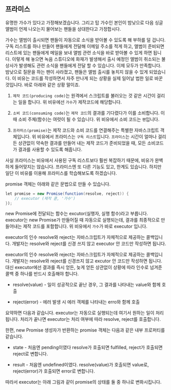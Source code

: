 ## 프라미스

유명한 가수가 있다고 가정해보겠습니다. 그리고 탑 가수인 본인이 밤낮으로 다음 싱글 앨범이 언제 나오는지 물어보는 팬들을 상대한다고 가정합시다.

가수는 앨범이 출시되면 팬들이 자동으로 소식을 받아볼 수 있도록 해 부하를 덜 겁니다. 구독 리스트를 하나 만들어 팬들에게 전달해 이메일 주소를 적게 하고, 앨범이 준비되면 리스트에 있는 팬들에게 메일을 보내 앨범 관련 소식을 바로 받아볼 수 있게 하면 됩니다. 이렇게 해 놓으면 녹음 스튜디오에 화재가 발생해서 출시 예정인 앨범이 취소되는 불상사가 발생해도 관련 소식을 팬들에게 전달 할 수 있습니다. 이제 모두가 만족합니다. 밤낮으로 질문을 하는 팬이 사라졌고, 팬들은 앨범 출시를 놓치지 않을 수 있게 되었습니다. 이 비유는 코드를 작성하면서 자주 만나게 되는 상황을 실제 일어날 법한 일로 바꾼 것입니다. 바로 아래와 같은 상황 말이죠.

1. `제작 코드(producing code)`는 원격에서 스크립트를 불러오는 것 같은 시간이 걸리는 일을 합니다. 위 비유에선 `가수`가 제작코드에 해당합니다.

2. `소비 코드(consuming code)`는 `제작 코드`의 결과를 기다렸다가 이를 소비합니다. 이때 소비 주체(함수)는 여럿이 될 수 있습니다. 위 비유에서 소비 코드는 `팬`입니다.

3. `프라미스(promise)`는 제작 코드와 소비 코드를 연결해주는 특별한 자바스크립트 객체입니다. 위 비유에서 프라미스는 `구독 리스트`입니다. `프라미스`는 시간이 얼마나 걸리든 상관없이 약속한 결과를 만들어 내는 제작 코드가 준비되었을 때, 모든 소비코드가 결과를 사용할 수 있도록 해줍니다.

사실 프라미스는 비유에서 사용된 구독 리스트보다 훨씬 복잡하기 때문에, 비유가 완벽하게 들어맞지는 않습니다. 프라미스엔 또 다른 기능도 있고, 한계도 있습니다. 하지만 일단 이 비유를 이용해 프라미스를 학습해보도록 하겠습니다.

promise 객체는 아래와 같은 문법으로 만들 수 있습니다.
```java
let promise = new Promise(function(resolve, reject)) {
    // executor (제작 콛, '가수')
});
```

new Promise에 전달되는 함수는 excutor(실행자, 실행 함수)라고 부릅니다. executor는 new Promise가 만들어질 때 자동으로 실행되는데, 결과를 최종적으로 만들어내는 제작 코드를 포함합니다. 위 비유에서 `가수`가 바로 executor 입니다.

executor의 인수 resolve와 reject는 자바스크립트가 자체적으로 제공하는 콜백입니다. 개발자는 resolve와 reject를 신경 쓰지 않고 executor 안 코드만 작성하면 됩니다.

executor의 인수 resolve와 reject는 자바스크립트가 자체적으로 제공하는 콜백입니다. 개발자는 resolve와 reject를 신경쓰지 않고 excutor 안 코드만 작성하면 됩니다. 대신 executor에선 결과를 즉시 얻든, 늦게 얻든 상관없이 상황에 따라 인수로 넘겨준 콜백 중 하나를 반드시 호출해야 합니다.

- resolve(value) - 일이 성공적으로 끝난 경우, 그 결과를 나타내는 value와 함께 호출

- reject(error) - 에러 발생 시 에러 객체를 나타내는 erro와 함께 호출

요약하면 다음과 같습니다. executor는 자동으로 실행되는데 여기서 원하는 일이 처리됩니다. 처리가 끝나면 executor는 처리 여부에 따라 resolve, reject를 호출합니다.

한편, new Promise 생성자가 반환하는 promise 객체는 다음과 같은 내부 프로퍼티를 같습니다.

- state - 처음엔 pending이였다 resolve가 호출되면 fulfilled, reject가 호출되면 reject로 변합니다.

- result - 처음엔 undefined이였다. resolve(value)가 호출되면 value로, reject(error)가 호출되면 error로 변합니다.

따라서 executor는 아래 그림과 같이 promise의 상태를 둘 중 하나로 변화시킵니다.

